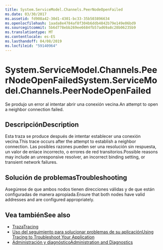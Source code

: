 ```yaml
---
title: System.ServiceModel.Channels.PeerNodeOpenFailed
ms.date: 03/30/2017
ms.assetid: fd908a42-30d1-4301-bc33-35b503896634
ms.openlocfilehash: 1aada8e4784af8f304b6ddb4842b79e149e06bd9
ms.sourcegitcommit: 5b6d778ebb269ee6684fb57ad69a8c28b06235b9
ms.translationtype: MT
ms.contentlocale: es-ES
ms.lasthandoff: 04/08/2019
ms.locfileid: "59140964"
---
```

# <a name="systemservicemodelchannelspeernodeopenfailed"></a><span data-ttu-id="f872f-102">System.ServiceModel.Channels.PeerNodeOpenFailed</span><span class="sxs-lookup"><span data-stu-id="f872f-102">System.ServiceModel.Channels.PeerNodeOpenFailed</span></span>
<span data-ttu-id="f872f-103">Se produjo un error al intentar abrir una conexión vecina.</span><span class="sxs-lookup"><span data-stu-id="f872f-103">An attempt to open a neighbor connection failed.</span></span>  
  
## <a name="description"></a><span data-ttu-id="f872f-104">Descripción</span><span class="sxs-lookup"><span data-stu-id="f872f-104">Description</span></span>  
 <span data-ttu-id="f872f-105">Esta traza se produce después de intentar establecer una conexión vecina.</span><span class="sxs-lookup"><span data-stu-id="f872f-105">This trace occurs after the attempt to establish a neighbor connection.</span></span> <span data-ttu-id="f872f-106">Las posibles razones pueden ser una resolución sin respuesta, un valor de enlace incorrecto, o errores de red transitorios.</span><span class="sxs-lookup"><span data-stu-id="f872f-106">Possible reasons may include an unresponsive resolver, an incorrect binding setting, or transient network failures.</span></span>  
  
## <a name="troubleshooting"></a><span data-ttu-id="f872f-107">Solución de problemas</span><span class="sxs-lookup"><span data-stu-id="f872f-107">Troubleshooting</span></span>  
 <span data-ttu-id="f872f-108">Asegúrese de que ambos nodos tienen direcciones válidas y de que están configuradas de manera apropiada.</span><span class="sxs-lookup"><span data-stu-id="f872f-108">Ensure that both nodes have valid addresses and are configured appropriately.</span></span>  
  
## <a name="see-also"></a><span data-ttu-id="f872f-109">Vea también</span><span class="sxs-lookup"><span data-stu-id="f872f-109">See also</span></span>

- [<span data-ttu-id="f872f-110">Traza</span><span class="sxs-lookup"><span data-stu-id="f872f-110">Tracing</span></span>](../../../../../docs/framework/wcf/diagnostics/tracing/index.md)
- [<span data-ttu-id="f872f-111">Uso del seguimiento para solucionar problemas de su aplicación</span><span class="sxs-lookup"><span data-stu-id="f872f-111">Using Tracing to Troubleshoot Your Application</span></span>](../../../../../docs/framework/wcf/diagnostics/tracing/using-tracing-to-troubleshoot-your-application.md)
- [<span data-ttu-id="f872f-112">Administración y diagnóstico</span><span class="sxs-lookup"><span data-stu-id="f872f-112">Administration and Diagnostics</span></span>](../../../../../docs/framework/wcf/diagnostics/index.md)
